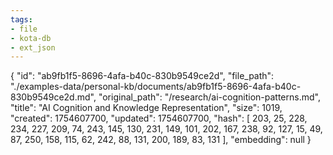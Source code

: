 ```yaml
---
tags:
- file
- kota-db
- ext_json
---
```

{
  "id": "ab9fb1f5-8696-4afa-b40c-830b9549ce2d",
  "file_path": "./examples-data/personal-kb/documents/ab9fb1f5-8696-4afa-b40c-830b9549ce2d.md",
  "original_path": "/research/ai-cognition-patterns.md",
  "title": "AI Cognition and Knowledge Representation",
  "size": 1019,
  "created": 1754607700,
  "updated": 1754607700,
  "hash": [
    203,
    25,
    228,
    234,
    227,
    209,
    74,
    243,
    145,
    130,
    231,
    149,
    101,
    202,
    167,
    238,
    92,
    127,
    15,
    49,
    87,
    250,
    158,
    115,
    62,
    242,
    88,
    131,
    200,
    189,
    83,
    131
  ],
  "embedding": null
}